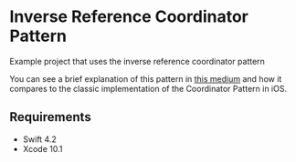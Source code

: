 # Inverse Reference Coordinator Pattern
Example project that uses the inverse reference coordinator pattern

You can see a brief explanation of this pattern in
[this medium](https://medium.com/@hfehrmann/inverse-reference-coordinator-pattern-d5a5948c0d90)
and how it compares to the classic implementation of the Coordinator Pattern in iOS.

## Requirements

- Swift 4.2
- Xcode 10.1
